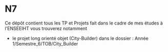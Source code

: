 # N7

Ce dépôt contient tous les TP et Projets fait dans le cadre de mes études à l'ENSEEIHT vous trouverez notamment 
- le projet long orienté objet (City-Builder) dans le dossier : Année 1/Semestre_6/TOB/City_Builder
